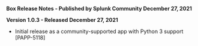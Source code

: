 **Box Release Notes - Published by Splunk Community December 27, 2021**


**Version 1.0.3 - Released December 27, 2021**

* Initial release as a community-supported app with Python 3 support [PAPP-5118]